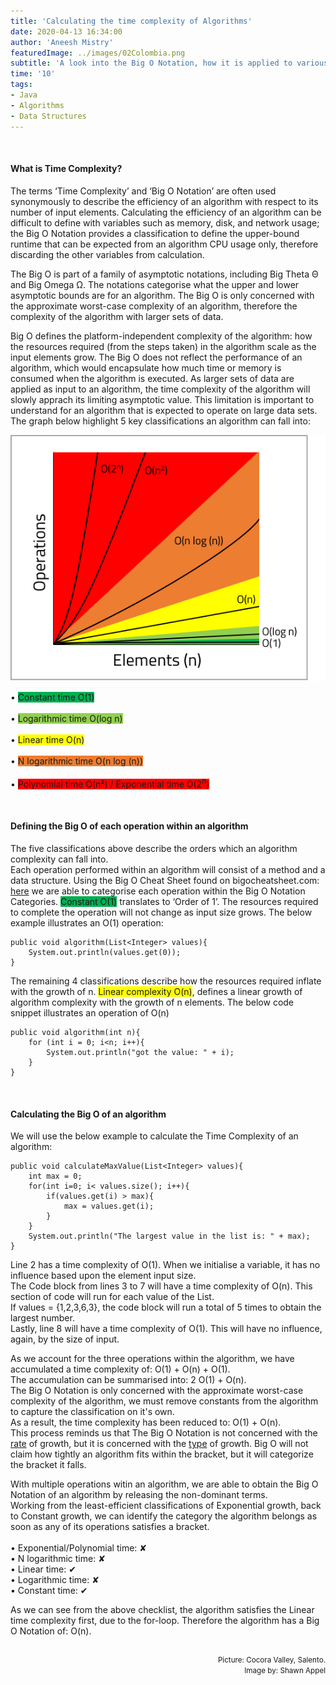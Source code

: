 ```yaml
---
title: 'Calculating the time complexity of Algorithms'
date: 2020-04-13 16:34:00
author: 'Aneesh Mistry'
featuredImage: ../images/02Colombia.png
subtitle: 'A look into the Big O Notation, how it is applied to various data structures in Java and how it can be used to calculate the efficiency of an algorithm.'
time: '10'
tags:
- Java
- Algorithms
- Data Structures
---
```


<br>
<h4>What is Time Complexity?</h4>
<p>
The terms ‘Time Complexity’ and ‘Big O Notation’ are often used synonymously to describe the efficiency of an algorithm with respect to its number of input elements. Calculating the efficiency of an algorithm can be difficult to define with variables such as memory, disk, and network usage; the Big O Notation provides a classification to define the upper-bound runtime that can be expected from an algorithm CPU usage only, therefore discarding the other variables from calculation. </p>
<p>
The Big O is part of a family of asymptotic notations, including Big Theta Θ and Big Omega Ω. The notations categorise what the upper and lower asymptotic bounds are for an algorithm. The Big O is only concerned with the approximate worst-case complexity of an algorithm, therefore the complexity of the algorithm with larger sets of data.</p>
<p>
Big O defines the platform-independent complexity of the algorithm: how the resources required (from the steps taken) in the algorithm scale as the input elements grow. The Big O does not reflect the performance of an algorithm, which would encapsulate how much time or memory is consumed when the algorithm is executed. As larger sets of data are applied as input to an algorithm, the time complexity of the algorithm will slowly apprach its limiting
asymptotic value. This limitation is important to understand for an algorithm that is expected to operate on large data sets. The graph below highlight 5 key classifications an algorithm can fall into:</p>


![Graph image](../../src/images/002Graph.png)

&#8226; <span style="background-color: rgb(0,176,80)">Constant time O(1)</span><br><br>
&#8226; <span style="background-color: rgb(146,208,80)">Logarithmic time O(log n)</span><br><br>
&#8226; <span style="background-color: #FFFF00">Linear time O(n)</span><br><br>
&#8226; <span style="background-color: rgb(237,125,49)">N logarithmic time O(n log (n))</span><br><br>
&#8226; <span style="background-color: rgb(255,0,0)">Polynomial time O(n&sup2;) / Exponential time O(2<sup>n</sup>)</span><br>


<br>
<h4>Defining the Big O of each operation within an algorithm</h4>
<p>
The five classifications above describe the orders which an algorithm complexity can fall into.<br>
Each operation performed within an algorithm will consist of a method and a data structure. Using the Big O Cheat Sheet found on bigocheatsheet.com: <a target="_blank" href="https://www.bigocheatsheet.com/">here</a> we are able to categorise each operation within the Big O Notation Categories.
<span style="background-color: rgb(0,176,80)">Constant O(1)</span> translates to ‘Order of 1’. The resources required to complete the operation will not change as input size grows. The below example illustrates an O(1) operation:<br>

```
public void algorithm(List<Integer> values){
    System.out.println(values.get(0));
}

```

The remaining 4 classifications describe how the resources required inflate with the growth of n. <span style="background-color: #FFFF00">Linear complexity O(n)</span>, defines a linear growth of algorithm complexity with the growth of n elements. The below code snippet illustrates an operation of O(n)<br>
```
public void algorithm(int n){
    for (int i = 0; i<n; i++){
        System.out.println("got the value: " + i);
    }
}
```
</p>
<br>
<h4>Calculating the Big O of an algorithm</h4>
<p>
We will use the below example to calculate the Time Complexity of an algorithm:
</p>

```
public void calculateMaxValue(List<Integer> values){
    int max = 0;
    for(int i=0; i< values.size(); i++){
        if(values.get(i) > max){
            max = values.get(i);
        }
    }
    System.out.println("The largest value in the list is: " + max);
}
```
<p>
Line 2 has a time complexity of O(1). When we initialise a variable, it has no influence based upon the element input size.<br>
The Code block from lines 3 to 7 will have a time complexity of O(n). This section of code will run for each value of the List.<br>
If values = {1,2,3,6,3}, the code block will run a total of 5 times to obtain the largest number.<br>
Lastly, line 8 will have a time complexity of O(1). This will have no influence, again, by the size of input. 
</p>
<p>
As we account for the three operations within the algorithm, we have accumulated a time complexity of: O(1) + O(n) + O(1).<br>
The accumulation can be summarised into: 2 O(1) + O(n).<br>
The Big O Notation is only concerned with the approximate worst-case complexity of the algorithm, we must remove constants from the algorithm to capture the classification on it's own.<br>
As a result, the time complexity has been reduced to: O(1) + O(n).<br>
This process reminds us that The Big O Notation is not concerned with the <u>rate</u> of growth, but it is concerned with the <u>type</u> of growth. Big O will not claim how tightly an algorithm fits within the bracket, 
but it will categorize the bracket it falls.</p>
<p>
With multiple operations witin an algorithm, we are able to obtain the Big O Notation of an algorithm by releasing the non-dominant terms.<br>
Working from the least-efficient classifications of Exponential growth, back to Constant growth, we can identify the category the algorithm belongs as soon as any of its operations satisfies a bracket.<br><br>
&#8226; Exponential/Polynomial time: &#10008;<br>
&#8226; N logarithmic time: &#10008;<br>
&#8226; Linear time: &#10004;<br>
&#8226; Logarithmic time: &#10008;<br>
&#8226; Constant time: &#10004;
</p>
<p>
As we can see from the above checklist, the algorithm satisfies the Linear time complexity first, due to the for-loop. Therefore the algorithm has a Big O Notation of: O(n).
</p>
<br>
<small style="float: right;" >Picture: Cocora Valley, Salento. </small><br>
<a target="_blank" href="https://unsplash.com/@shawn_appel"><small style="float: right;" >Image by: Shawn Appel</small></a>
